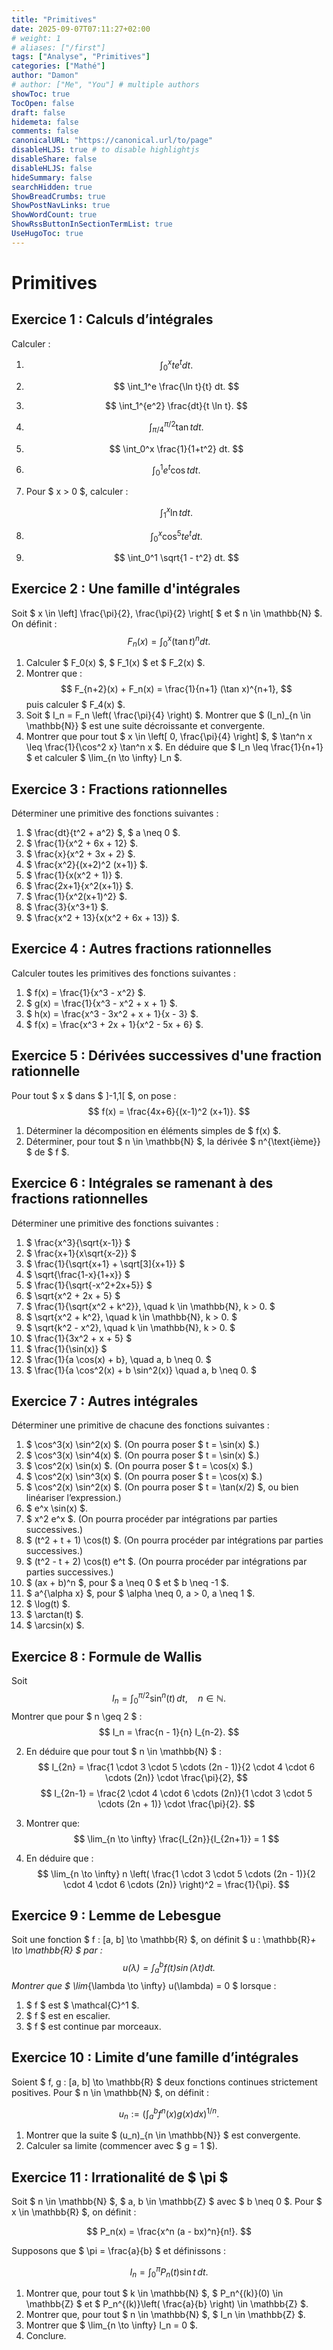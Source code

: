 ```yaml
---
title: "Primitives"
date: 2025-09-07T07:11:27+02:00
# weight: 1
# aliases: ["/first"]
tags: ["Analyse", "Primitives"]
categories: ["Mathé"]
author: "Damon"
# author: ["Me", "You"] # multiple authors
showToc: true
TocOpen: false
draft: false
hidemeta: false
comments: false
canonicalURL: "https://canonical.url/to/page"
disableHLJS: true # to disable highlightjs
disableShare: false
disableHLJS: false
hideSummary: false
searchHidden: true
ShowBreadCrumbs: true
ShowPostNavLinks: true
ShowWordCount: true
ShowRssButtonInSectionTermList: true
UseHugoToc: true
---
```


# Primitives

## Exercice 1 : Calculs d’intégrales

Calculer :  

1. $$
   \int_0^x t e^t dt.
   $$

2. $$
   \int_1^e \frac{\ln t}{t} dt.
   $$

3. $$
   \int_1^{e^2} \frac{dt}{t \ln t}.
   $$

4. $$
   \int_{\pi/4}^{\pi/2} \tan t dt.
   $$

5. $$
   \int_0^x \frac{1}{1+t^2} dt.
   $$

6. $$
   \int_0^1 e^t \cos t dt.
   $$

7. Pour $ x > 0 $, calculer :

   $$
   \int_1^x \ln t dt.
   $$

8. $$
   \int_0^x \cos^5 t e^t dt.
   $$

9. $$
   \int_0^1 \sqrt{1 - t^2} dt.
   $$


## Exercice 2 : Une famille d'intégrales

Soit $ x \in \left] \frac{\pi}{2}, \frac{\pi}{2} \right[ $ et $ n \in \mathbb{N} $. On définit :
$$ F_n(x) = \int_0^x (\tan t)^n dt. $$

1. Calculer $ F_0(x) $, $ F_1(x) $ et $ F_2(x) $.
2. Montrer que :
   $$ F_{n+2}(x) + F_n(x) = \frac{1}{n+1} (\tan x)^{n+1}, $$
   puis calculer $ F_4(x) $.
3. Soit $ I_n = F_n \left( \frac{\pi}{4} \right) $. Montrer que $ (I_n)_{n \in \mathbb{N}} $ est une suite décroissante et convergente.
4. Montrer que pour tout $ x \in \left[ 0, \frac{\pi}{4} \right] $, $ \tan^n x \leq \frac{1}{\cos^2 x} \tan^n x $. En déduire que $ I_n \leq \frac{1}{n+1} $ et calculer $ \lim_{n \to \infty} I_n $.



## Exercice 3 : Fractions rationnelles

Déterminer une primitive des fonctions suivantes :

1. $ \frac{dt}{t^2 + a^2} $, $ a \neq 0 $.
2. $ \frac{1}{x^2 + 6x + 12} $.
3. $ \frac{x}{x^2 + 3x + 2} $.
4. $ \frac{x^2}{(x+2)^2 (x+1)} $.
5. $ \frac{1}{x(x^2 + 1)} $.
6. $ \frac{2x+1}{x^2(x+1)} $.
7. $ \frac{1}{x^2(x+1)^2} $.
8. $ \frac{3}{x^3+1} $.
9. $ \frac{x^2 + 13}{x(x^2 + 6x + 13)} $.



## Exercice 4 : Autres fractions rationnelles

Calculer toutes les primitives des fonctions suivantes :

1. $ f(x) = \frac{1}{x^3 - x^2} $.
2. $ g(x) = \frac{1}{x^3 - x^2 + x + 1} $.
3. $ h(x) = \frac{x^3 - 3x^2 + x + 1}{x - 3} $.
4. $ f(x) = \frac{x^3 + 2x + 1}{x^2 - 5x + 6} $.


## Exercice 5 : Dérivées successives d'une fraction rationnelle

Pour tout $ x $ dans $ ]-1,1[ $, on pose :
$$ f(x) = \frac{4x+6}{(x-1)^2 (x+1)}. $$

1. Déterminer la décomposition en éléments simples de $ f(x) $.
2. Déterminer, pour tout $ n \in \mathbb{N} $, la dérivée $ n^{\text{ième}} $ de $ f $.


## Exercice 6 : Intégrales se ramenant à des fractions rationnelles

Déterminer une primitive des fonctions suivantes :

1. $ \frac{x^3}{\sqrt{x-1}} $
2. $ \frac{x+1}{x\sqrt{x-2}} $
3. $ \frac{1}{\sqrt{x+1} + \sqrt[3]{x+1}} $
4. $ \sqrt{\frac{1-x}{1+x}} $
5. $ \frac{1}{\sqrt{-x^2+2x+5}} $
6. $ \sqrt{x^2 + 2x + 5} $
7. $ \frac{1}{\sqrt{x^2 + k^2}}, \quad k \in \mathbb{N}, k > 0. $
8. $ \sqrt{x^2 + k^2}, \quad k \in \mathbb{N}, k > 0. $
9. $ \sqrt{k^2 - x^2}, \quad k \in \mathbb{N}, k > 0. $
10. $ \frac{1}{3x^2 + x + 5} $
11. $ \frac{1}{\sin(x)} $
12. $ \frac{1}{a \cos(x) + b}, \quad a, b \neq 0. $
13. $ \frac{1}{a \cos^2(x) + b \sin^2(x)} \quad a, b \neq 0. $


## Exercice 7 : Autres intégrales

Déterminer une primitive de chacune des fonctions suivantes :

1. $ \cos^3(x) \sin^2(x) $. (On pourra poser $ t = \sin(x) $.)
2. $ \cos^3(x) \sin^4(x) $. (On pourra poser $ t = \sin(x) $.)
3. $ \cos^2(x) \sin(x) $. (On pourra poser $ t = \cos(x) $.)
4. $ \cos^2(x) \sin^3(x) $. (On pourra poser $ t = \cos(x) $.)
5. $ \cos^2(x) \sin^2(x) $. (On pourra poser $ t = \tan(x/2) $, ou bien linéariser l’expression.)
6. $ e^x \sin(x) $.
7. $ x^2 e^x $. (On pourra procéder par intégrations par parties successives.)
8. $ (t^2 + t + 1) \cos(t) $. (On pourra procéder par intégrations par parties successives.)
9. $ (t^2 - t + 2) \cos(t) e^t $. (On pourra procéder par intégrations par parties successives.)
10. $ (ax + b)^n $, pour $ a \neq 0 $ et $ b \neq -1 $.
11. $ a^{\alpha x} $, pour $ \alpha \neq 0, a > 0, a \neq 1 $.
12. $ \log(t) $.
13. $ \arctan(t) $.
14. $ \arcsin(x) $.


## Exercice 8 : Formule de Wallis

Soit  
$$
I_n = \int_0^{\pi/2} \sin^n(t) \, dt, \quad n \in \mathbb{N}.
$$
Montrer que pour $ n \geq 2 $ :
$$
I_n = \frac{n - 1}{n} I_{n-2}.
$$

2. En déduire que pour tout $ n \in \mathbb{N} $ :
   $$
   I_{2n} = \frac{1 \cdot 3 \cdot 5 \cdots (2n - 1)}{2 \cdot 4 \cdot 6 \cdots (2n)} \cdot \frac{\pi}{2},
   $$
   $$
   I_{2n-1} = \frac{2 \cdot 4 \cdot 6 \cdots (2n)}{1 \cdot 3 \cdot 5 \cdots (2n + 1)} \cdot \frac{\pi}{2}.
   $$

3. Montrer que: $$ \lim_{n \to \infty} \frac{I_{2n}}{I_{2n+1}} = 1 $$

4. En déduire que :
   $$
   \lim_{n \to \infty} n \left( \frac{1 \cdot 3 \cdot 5 \cdots (2n - 1)}{2 \cdot 4 \cdot 6 \cdots (2n)} \right)^2 = \frac{1}{\pi}.
   $$


## Exercice 9 : Lemme de Lebesgue

Soit une fonction $ f : [a, b] \to \mathbb{R} $, on définit $ u : \mathbb{R}_+ \to \mathbb{R} $ par :
$$
u(\lambda) = \int_a^b f(t) \sin(\lambda t) dt.
$$
Montrer que $ \lim_{\lambda \to \infty} u(\lambda) = 0 $ lorsque :

1. $ f $ est $ \mathcal{C}^1 $.
2. $ f $ est en escalier.
3. $ f $ est continue par morceaux.



## Exercice 10 : Limite d’une famille d’intégrales

Soient $ f, g : [a, b] \to \mathbb{R} $ deux fonctions continues strictement positives. Pour $ n \in \mathbb{N} $, on définit :

$$
u_n := \left( \int_a^b f^n(x) g(x) dx \right)^{1/n}.
$$

1. Montrer que la suite $ (u_n)_{n \in \mathbb{N}} $ est convergente.
2. Calculer sa limite (commencer avec $ g = 1 $).



## Exercice 11 : Irrationalité de $ \pi $

Soit $ n \in \mathbb{N} $, $ a, b \in \mathbb{Z} $ avec $ b \neq 0 $. Pour $ x \in \mathbb{R} $, on définit :

$$
P_n(x) = \frac{x^n (a - bx)^n}{n!}.
$$

Supposons que $ \pi = \frac{a}{b} $ et définissons :

$$
I_n = \int_0^\pi P_n(t) \sin t \, dt.
$$

1. Montrer que, pour tout $ k \in \mathbb{N} $, $ P_n^{(k)}(0) \in \mathbb{Z} $ et $ P_n^{(k)}\left( \frac{a}{b} \right) \in \mathbb{Z} $.
2. Montrer que, pour tout $ n \in \mathbb{N} $, $ I_n \in \mathbb{Z} $.
3. Montrer que $ \lim_{n \to \infty} I_n = 0 $.
4. Conclure.
